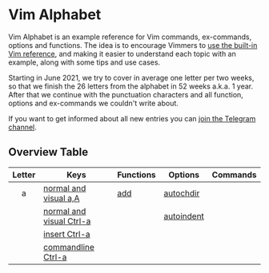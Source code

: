 # Vim Alphabet

Vim Alphabet is an example reference for Vim commands, ex-commands, options and functions. The idea is to encourage
Vimmers to [use the built-in Vim reference](https://www.reddit.com/r/vimdailytips/comments/iruu9s/vim_help_and_keywordprg/),
and making it easier to understand each topic with an example, along with some tips and use cases.

Starting in June 2021, we try to cover in average one letter per two weeks, so that we finish the 26 letters from the
alphabet in 52 weeks a.k.a. 1 year. After that we continue with the punctuation characters and all function, options and
ex-commands we couldn't write about.

If you want to get informed about all new entries you can [join the Telegram channel](https://t.me/VimWeek).

## Overview Table

| Letter | Keys                                              | Functions               | Options                             | Commands |
|:------:|---------------------------------------------------|-------------------------|-------------------------------------|----------|
| a      | [normal and visual a,A](commands/nv_aA.md)        | [add](functions/add.md) | [autochdir](options/autochdir.md)   |          |
|        | [normal and visual Ctrl-a](commands/nv_Ctrl-a.md) |                         | [autoindent](options/autoindent.md) |          |
|        | [insert Ctrl-a](commands/i_Ctrl-a.md)             |                         |                                     |          |
|        | [commandline Ctrl-a](commands/c_Ctrl-a.md)        |                         |                                     |          |

